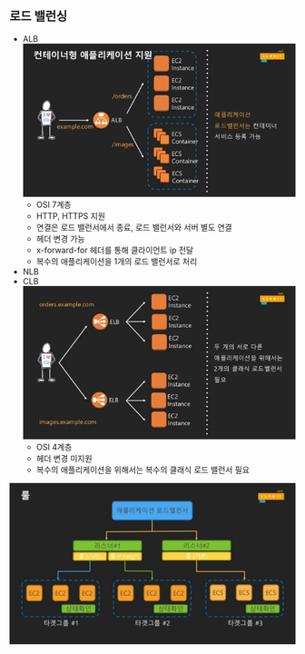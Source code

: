 ## 로드 밸런싱
- ALB
  ![](image/elastic-load-balancing-aws-summit-seoul-2017-18-638.webp)
  - OSI 7계층
  - HTTP, HTTPS 지원
  - 연결은 로드 밸런서에서 종료, 로드 밸런서와 서버 별도 연결
  - 헤더 변경 가능
  - x-forward-for 헤더를 통해 클라이언트 ip 전달
  - 복수의 애플리케이션을 1개의 로드 밸런서로 처리  
- NLB
- CLB
  ![](image/elastic-load-balancing-aws-summit-seoul-2017-13-638.webp)
  - OSI 4계층
  - 헤더 변경 미지원
  - 복수의 애플리케이션을 위해서는 복수의 클래식 로드 밸런서 필요 
  
![](image/elastic-load-balancing-aws-summit-seoul-2017-27-1024.jpg)
